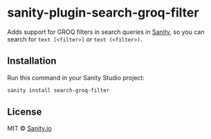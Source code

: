 # sanity-plugin-search-groq-filter

Adds support for GROQ filters in search queries in [Sanity](https://github.com/sanity-io/sanity), so you can search for `text [<filter>]` or `text (<filter>)`.

## Installation

Run this command in your Sanity Studio project:

```sh
sanity install search-groq-filter
```

## License

MIT © [Sanity.io](https://www.sanity.io/)
